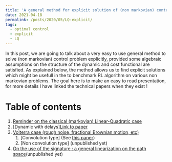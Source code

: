 ```yaml
---
title: 'A general method for explicit solution of (non markovian) control problem'
date: 2021-04-18
permalink: /posts/2020/05/LQ-explicit/
tags:
  - optimal control
  - explicit
  - LQ
---
```



In this post, we are going to talk about a very easy to use general method to solve (non markovian) control problem explicitly, provided some algebraic assumptions on the structure of the dynamic and cost functional are satisfied.
As explained below, the method allows us to find explicit solutions which might be usefull in the to benchmark RL algorithm on various non markovian problems. The goal here is to make an easy to read presentation, for more details I have linked the technical papers when they exist !



# Table of contents
1. [Reminder on the classical (markovian) Linear-Quadratic case](#lq)
1. [Dynamic with delays][Link to paper](https://hal.archives-ouvertes.fr/hal-03145949v3/document)
2. [Volterra case (rough noise, fractional Brownian motion, etc)](#volterra)
    1. [Convolution type] (See [this paper](https://imstat.org/wp-content/uploads/2020/11/AAP1645.pdf))
    2. [Non convolution type] (unpublished yet)
3. [On the use of the signature : a general linearization on the path space](#sig)(unpublished yet)
